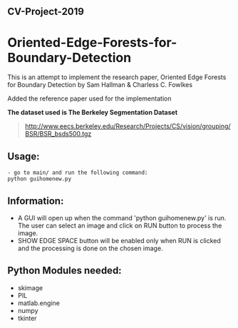 ## CV-Project-2019

# Oriented-Edge-Forests-for-Boundary-Detection

This is an attempt to implement the research paper, Oriented Edge Forests for Boundary Detection by Sam Hallman & Charless C. Fowlkes

Added the reference paper used for the implementation

**The dataset used is The Berkeley Segmentation Dataset**
> http://www.eecs.berkeley.edu/Research/Projects/CS/vision/grouping/BSR/BSR_bsds500.tgz

## Usage:
	- go to main/ and run the following command:
    python guihomenew.py
    
## Information:
   - A GUI will open up when the command 'python guihomenew.py' is run. The user can select an image and click on RUN button to process the image.
   - SHOW EDGE SPACE button will be enabled only when RUN is clicked and the processing is done on the chosen image.
   
## Python Modules needed:
  - skimage
  - PIL
  - matlab.engine
  - numpy
  - tkinter
